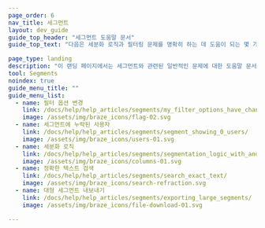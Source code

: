 ```yaml
---
page_order: 6
nav_title: 세그먼트
layout: dev_guide
guide_top_header: "세그먼트 도움말 문서"
guide_top_text: "다음은 세분화 로직과 필터링 문제를 명확히 하는 데 도움이 되는 몇 가지 유용한 글입니다. <br><br> Braze 캠페인 또는 캔버스에서 세분화를 사용하는 방법에 대한 자세한 내용은 <a href='/docs/user_guide/engagement_tools/segments'>세그먼트</a> 섹션을 참조하세요."

page_type: landing
description: "이 랜딩 페이지에서는 세그먼트와 관련된 일반적인 문제에 대한 도움말 문서를 확인할 수 있습니다."
tool: Segments
noindex: true
guide_menu_title: ""
guide_menu_list:
  - name: 필터 옵션 변경
    link: /docs/help/help_articles/segments/my_filter_options_have_changed/
    image: /assets/img/braze_icons/flag-02.svg
  - name: 세그먼트에 누락된 사용자
    link: /docs/help/help_articles/segments/segment_showing_0_users/
    image: /assets/img/braze_icons/users-01.svg
  - name: 세분화 로직
    link: /docs/help/help_articles/segments/segmentation_logic_with_and_or/
    image: /assets/img/braze_icons/columns-01.svg
  - name: 정확한 텍스트 검색
    link: /docs/help/help_articles/segments/search_exact_text/
    image: /assets/img/braze_icons/search-refraction.svg
  - name: 대형 세그먼트 내보내기
    link: /docs/help/help_articles/segments/exporting_large_segments/
    image: /assets/img/braze_icons/file-download-01.svg

---
```

